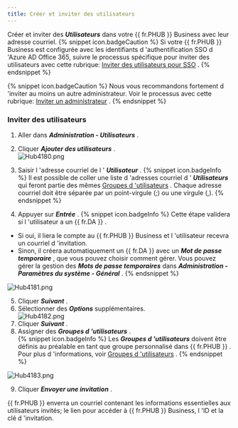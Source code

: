 ```yaml
---
title: Créer et inviter des utilisateurs
---
```

Créer et inviter des ***Utilisateurs*** dans votre {{ fr.PHUB }} Business avec leur adresse courriel. 
{% snippet icon.badgeCaution %} 
Si votre {{ fr.PHUB }} Business est configurée avec les identifiants d 'authentification SSO d 'Azure AD Office 365, suivre le processus spécifique pour inviter des utilisateurs avec cette rubrique: [Inviter des utilisateurs pour SSO](/fr/hub/getting-started/get-started-sso-hub-business/invite-users-SSO-hub-business/) . 
{% endsnippet %}
 
{% snippet icon.badgeCaution %} 
Nous vous recommandons fortement d 'inviter au moins un autre administrateur. Voir le processus avec cette rubrique: [Inviter un administrateur](/fr/hub/web-interface/hub-overview/administration/management/users/administrator-invite/) . 
{% endsnippet %}
 
### Inviter des utilisateurs 

1. Aller dans ***Administration - Utilisateurs*** . 
1. Cliquer ***Ajouter des utilisateurs*** .  
![Hub4180.png](/img/fr/hub/Hub4180.png) 
1. Saisir l 'adresse courriel de l ' ***Utilisateur*** . 
{% snippet icon.badgeInfo %} 
Il est possible de coller une liste d 'adresses courriel d ' ***Utilisateurs*** qui feront partie des mêmes [Groupes d 'utilisateurs](/fr/hub/web-interface/hub-overview/administration/management/user-groups/) . Chaque adresse courriel doit être séparée par un point-virgule (;) ou une virgule (,). 
{% endsnippet %}
 
4. Appuyer sur ***Entrée*** . 
{% snippet icon.badgeInfo %} 
Cette étape validera si l 'utilisateur a un {{ fr.DA }} .  

* Si oui, il liera le compte au {{ fr.PHUB }} Business et l 'utilisateur recevra un courriel d 'invitation.  
* Sinon, il créera automatiquement un {{ fr.DA }} avec un ***Mot de passe temporaire*** , que vous pouvez choisir comment gérer. Vous pouvez gérer la gestion des ***Mots de passe temporaires*** dans ***Administration - Paramètres du système - Général*** . 
{% endsnippet %}
 
![Hub4181.png](/img/fr/hub/Hub4181.png) 

5. Cliquer ***Suivant*** . 
1. Sélectionner des ***Options*** supplémentaires.  
![Hub4182.png](/img/fr/hub/Hub4182.png) 
1. Cliquer ***Suivant*** . 
1. Assigner des ***Groupes d 'utilisateurs*** .  
{% snippet icon.badgeInfo %} 
Les ***Groupes d 'utilisateurs*** doivent être définis au préalable en tant que groupe personnalisé dans {{ fr.PHUB }} . Pour plus d 'informations, voir [Groupes d 'utilisateurs](/fr/hub/web-interface/hub-overview/administration/management/user-groups/) . 
{% endsnippet %}
 
![Hub4183.png](/img/fr/hub/Hub4183.png) 

9. Cliquer ***Envoyer une invitation*** .  

{{ fr.PHUB }} enverra un courriel contenant les informations essentielles aux utilisateurs invités; le lien pour accéder à {{ fr.PHUB }} Business, l 'ID et la clé d 'invitation. 

